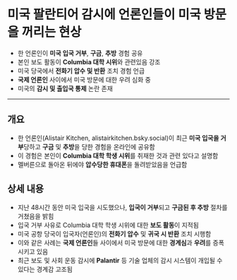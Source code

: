 # 미국 팔란티어 감시에 언론인들이 미국 방문을 꺼리는 현상


* 한 언론인이 **미국 입국 거부**, **구금**, **추방** 경험 공유
* 본인 보도 활동이 **Columbia 대학 시위**와 관련있음 강조
* 미국 당국에서 **전화기 압수 및 반환** 조치 경험 언급
* **국제 언론인** 사이에서 미국 방문에 대한 우려 심화 중
* 미국의 **감시 및 출입국 통제** 논란 존재

---

개요
--

* 한 언론인(Alistair Kitchen, alistairkitchen.bsky.social)이 최근 **미국 입국을 거부**당하고 **구금** 및 **추방**을 당한 경험을 온라인에 공유함
* 이 경험은 본인이 **Columbia 대학 학생 시위**를 취재한 것과 관련 있다고 설명함
* 멜버른으로 돌아온 뒤에야 **압수당한 휴대폰**을 돌려받았음을 언급함

상세 내용
-----

* 지난 48시간 동안 미국 입국을 시도했으나, **입국이 거부**되고 **구금된 후 추방** 절차를 거쳤음을 밝힘
* 입국 거부 사유로 Columbia 대학 학생 시위에 대한 **보도 활동**이 지적됨
* 미국 공항 당국이 입국자(언론인)의 **전화기 압수** 및 **귀국 시 반환** 조치 시행함
* 이와 같은 사례는 **국제 언론인**들 사이에서 미국 방문에 대한 **경계심**과 **우려**를 증폭시키고 있음
* 최근 보도 및 사회 운동 감시에 **Palantir** 등 기술 업체의 감시 시스템이 개입될 수 있다는 경계감 고조됨
